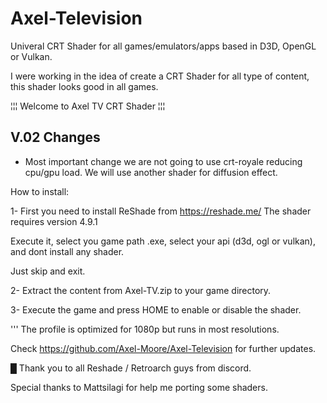 # Axel-Television
Univeral CRT Shader for all games/emulators/apps based in D3D, OpenGL or Vulkan.

I were working in the idea of create a CRT Shader for all type of content, this shader looks good in all games.

¦¦¦ Welcome to Axel TV CRT Shader ¦¦¦

V.02 Changes
------------------------------------

- Most important change we are not going to use crt-royale reducing cpu/gpu load. We will use another shader for diffusion effect.

How to install:

1- First you need to install ReShade from https://reshade.me/  The shader requires version 4.9.1

   Execute it, select you game path .exe, select your api (d3d, ogl or vulkan), and dont install any shader.

   Just skip and exit.

2- Extract the content from Axel-TV.zip to your game directory.

3- Execute the game and press HOME to enable or disable the shader.


''' The profile is optimized for 1080p but runs in most resolutions.

Check https://github.com/Axel-Moore/Axel-Television for further updates.


█ Thank you to all Reshade / Retroarch guys from discord.

Special thanks to Mattsilagi for help me porting some shaders.
